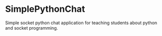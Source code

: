 # SimplePythonChat
Simple socket python chat application for teaching students about python and socket programming.
